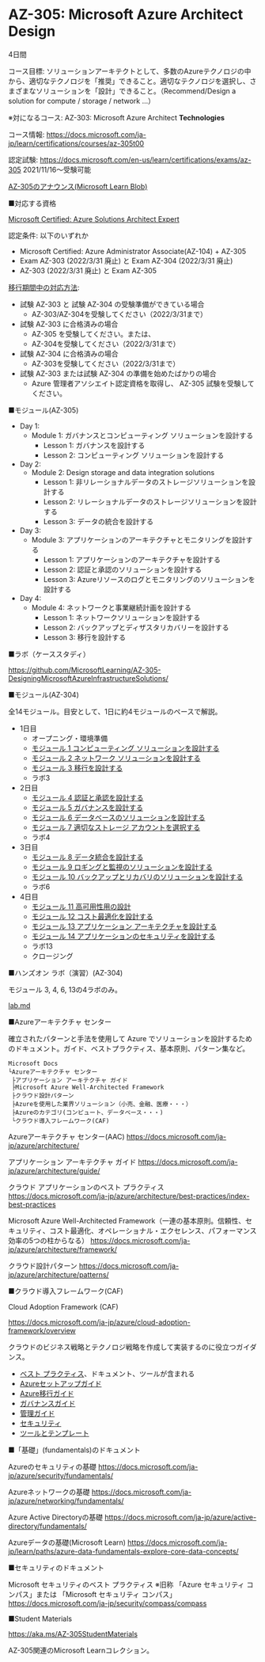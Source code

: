 # AZ-305: Microsoft Azure Architect **Design**

4日間

コース目標: ソリューションアーキテクトとして、多数のAzureテクノロジの中から、適切なテクノロジを「推奨」できること。適切なテクノロジを選択し、さまざまなソリューションを「設計」できること。（Recommend/Design a solution for compute / storage / network ...）

※対になるコース: AZ-303: Microsoft Azure Architect **Technologies**

コース情報: https://docs.microsoft.com/ja-jp/learn/certifications/courses/az-305t00

認定試験: https://docs.microsoft.com/en-us/learn/certifications/exams/az-305  2021/11/16～受験可能

[AZ-305のアナウンス(Microsoft Learn Blob)](https://techcommunity.microsoft.com/t5/microsoft-learn-blog/reimagining-the-azure-solutions-architect-expert-certification/ba-p/2813695)

■対応する資格

[Microsoft Certified: Azure Solutions Architect Expert](https://docs.microsoft.com/en-us/learn/certifications/azure-solutions-architect/)

認定条件: 以下のいずれか

- Microsoft Certified: Azure Administrator Associate(AZ-104) + AZ-305
- Exam AZ-303 (2022/3/31 廃止) と Exam AZ-304 (2022/3/31 廃止)
- AZ-303 (2022/3/31 廃止) と Exam AZ-305

[移行期間中の対応方法](https://techcommunity.microsoft.com/t5/microsoft-learn-blog/reimagining-the-azure-solutions-architect-expert-certification/ba-p/2813695):

- 試験 AZ-303 と 試験 AZ-304 の受験準備ができている場合
  - AZ-303/AZ-304を受験してください（2022/3/31まで）
- 試験 AZ-303 に合格済みの場合
  - AZ-305 を受験してください。または、
  - AZ-304を受験してください（2022/3/31まで）
- 試験 AZ-304 に合格済みの場合
  - AZ-303を受験してください（2022/3/31まで）
- 試験 AZ-303 または試験 AZ-304 の準備を始めたばかりの場合
  - Azure 管理者アソシエイト認定資格を取得し、 AZ-305 試験を受験してください。

■モジュール(AZ-305)

- Day 1: 
  - Module 1: ガバナンスとコンピューティング ソリューションを設計する
    - Lesson 1: ガバナンスを設計する
    - Lesson 2: コンピューティング ソリューションを設計する
- Day 2: 
  - Module 2: Design storage and data integration solutions 
    - Lesson 1: 非リレーショナルデータのストレージソリューションを設計する
    - Lesson 2: リレーショナルデータのストレージソリューションを設計する
    - Lesson 3: データの統合を設計する
- Day 3: 
  - Module 3: アプリケーションのアーキテクチャとモニタリングを設計する
    - Lesson 1: アプリケーションのアーキテクチャを設計する
    - Lesson 2: 認証と承認のソリューションを設計する
    - Lesson 3: Azureリソースのログとモニタリングのソリューションを設計する
- Day 4: 
  - Module 4: ネットワークと事業継続計画を設計する
    - Lesson 1: ネットワークソリューションを設計する
    - Lesson 2: バックアップとディザスタリカバリーを設計する
    - Lesson 3: 移行を設計する

■ラボ（ケーススタディ）

https://github.com/MicrosoftLearning/AZ-305-DesigningMicrosoftAzureInfrastructureSolutions/

■モジュール(AZ-304)

全14モジュール。目安として、1日に約4モジュールのペースで解説。

- 1日目
  - オープニング・環境準備
  - [モジュール 1 コンピューティング ソリューションを設計する](mod01.md)
  - [モジュール 2 ネットワーク ソリューションを設計する](mod02.md)
  - [モジュール 3 移行を設計する](mod03.md)
  - ラボ3
- 2日目
  - [モジュール 4 認証と承認を設計する](mod04.md)
  - [モジュール 5 ガバナンスを設計する](mod05.md)
  - [モジュール 6 データベースのソリューションを設計する](mod06.md)
  - [モジュール 7 適切なストレージ アカウントを選択する](mod07.md)
  - ラボ4
- 3日目
  - [モジュール 8 データ統合を設計する](mod08.md)
  - [モジュール 9 ロギングと監視のソリューションを設計する](mod09.md)
  - [モジュール 10 バックアップとリカバリのソリューションを設計する](mod10.md)
  - ラボ6
- 4日目
  - [モジュール 11 高可用性用の設計](mod11.md)
  - [モジュール 12 コスト最適化を設計する](mod12.md)
  - [モジュール 13 アプリケーション アーキテクチャを設計する](mod13.md)
  - [モジュール 14 アプリケーションのセキュリティを設計する](mod14.md)
  - ラボ13
  - クロージング

■ハンズオン ラボ（演習）(AZ-304)

モジュール 3, 4, 6, 13の4ラボのみ。

[lab.md](lab.md)

■Azureアーキテクチャ センター

確立されたパターンと手法を使用して Azure でソリューションを設計するためのドキュメント。ガイド、ベストプラクティス、基本原則、パターン集など。

```
Microsoft Docs
└Azureアーキテクチャ センター
 ├アプリケーション アーキテクチャ ガイド
 ├Microsoft Azure Well-Architected Framework
 ├クラウド設計パターン
 ├Azureを使用した業界ソリューション（小売、金融、医療・・・）
 ├Azureのカテゴリ(コンピュート、データベース・・・)
 └クラウド導入フレームワーク(CAF)
```

Azureアーキテクチャ センター(AAC)
https://docs.microsoft.com/ja-jp/azure/architecture/

アプリケーション アーキテクチャ ガイド
https://docs.microsoft.com/ja-jp/azure/architecture/guide/

クラウド アプリケーションのベスト プラクティス
https://docs.microsoft.com/ja-jp/azure/architecture/best-practices/index-best-practices

Microsoft Azure Well-Architected Framework（一連の基本原則。信頼性、セキュリティ、コスト最適化、オペレーショナル・エクセレンス、パフォーマンス効率の5つの柱からなる）
https://docs.microsoft.com/ja-jp/azure/architecture/framework/

クラウド設計パターン
https://docs.microsoft.com/ja-jp/azure/architecture/patterns/

■クラウド導入フレームワーク(CAF)

Cloud Adoption Framework (CAF)

https://docs.microsoft.com/ja-jp/azure/cloud-adoption-framework/overview

クラウドのビジネス戦略とテクノロジ戦略を作成して実装するのに役立つガイダンス。

- [ベスト プラクティス](https://docs.microsoft.com/ja-jp/azure/cloud-adoption-framework/ready/azure-best-practices/)、ドキュメント、ツールが含まれる
- [Azureセットアップガイド](https://docs.microsoft.com/ja-jp/azure/cloud-adoption-framework/ready/azure-setup-guide/)
- [Azure移行ガイド](https://docs.microsoft.com/ja-jp/azure/cloud-adoption-framework/migrate/azure-migration-guide/?tabs=MigrationTools)
- [ガバナンスガイド](https://docs.microsoft.com/ja-jp/azure/cloud-adoption-framework/govern/)
- [管理ガイド](https://docs.microsoft.com/ja-jp/azure/cloud-adoption-framework/manage/)
- [セキュリティ](https://docs.microsoft.com/ja-jp/azure/cloud-adoption-framework/secure/)
- [ツールとテンプレート](https://docs.microsoft.com/ja-jp/azure/cloud-adoption-framework/resources/tools-templates)


■「基礎」(fundamentals)のドキュメント

Azureのセキュリティの基礎
https://docs.microsoft.com/ja-jp/azure/security/fundamentals/

Azureネットワークの基礎
https://docs.microsoft.com/ja-jp/azure/networking/fundamentals/

Azure Active Directoryの基礎
https://docs.microsoft.com/ja-jp/azure/active-directory/fundamentals/

Azureデータの基礎(Microsoft Learn)
https://docs.microsoft.com/ja-jp/learn/paths/azure-data-fundamentals-explore-core-data-concepts/

■セキュリティのドキュメント

Microsoft セキュリティのベスト プラクティス ※旧称 「Azure セキュリティ コンパス」または 「Microsoft セキュリティ コンパス」
https://docs.microsoft.com/ja-jp/security/compass/compass

■Student Materials

https://aka.ms/AZ-305StudentMaterials

AZ-305関連のMicrosoft Learnコレクション。

